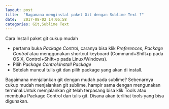 ```yaml
---
layout: post
title:  "Bagamana menginstal paket Git dengan Sublime Text ?"
date:   2017-08-02 14:06:58
categories: Git,Sublime Text
---
```


Cara Install paket git cukup mudah
- pertama buka _Package Control_, caranya bisa klik _Preferences_, _Package Control_ atau menggunakan shortcut keyboard (Command+Shift+p pada OS X, Control+Shift+p pada Linux/Windows).
- Pilih _Package Control:Install Package_
- Setelah muncul tulis git dan pilih package yang akan di install.


Bagaimana menjalankan git dengan mudah pada sublime?
Sebenarnya cukup mudah menjalankan git sublime, hampir sama dengan mengunakan terminal.Untuk memjalankan git telah terpasang bisa klik Tools atau membuka Package Control dan tulis git. Disana akan terlihat tools yang bisa digunakan.



